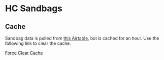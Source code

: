# HC Sandbags

## Cache

Sandbag data is pulled from [this Airtable](https://airtable.com/appnFW9fJzyBNXQnz/tblLWJmmr6ZTZyO9R/viwBRdKk6vFcsaNJr?blocks=hide), but is cached for an hour. Use the following link to clear the cache.

[Force Clear Cache](https://hc-caching-proxy.herokuapp.com/airtable/appnFW9fJzyBNXQnz/sandbags?view=AppView&force=true)

